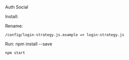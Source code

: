 Auth Social 


Install:


Rename: 
    
    /config/login-strategy.js.example => login-strategy.js


Run:
    npm install --save 

    npm start

